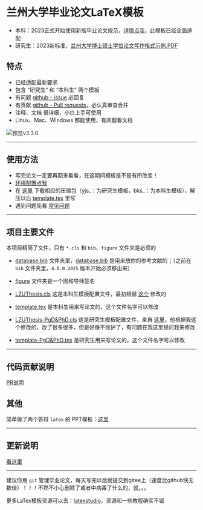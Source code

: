 

# 兰州大学毕业论文LaTeX模板

- 本科：2023正式开始使用新版毕业论文规范，[详情点我](http://jwc.lzu.edu.cn/lzupage/2023/03/06/N20230306160525.html)，此模板已经全面适配
- 研究生：2023新标准，[兰州大学博士硕士学位论文写作格式示例.PDF](https://ge.lzu.edu.cn/xiazaizhuanqu/xuewei/2023/0328/210732.html)

## 特点

- 已经适配最新要求
- 包含 “研究生” 和 “本科生” 两个模板
- 有问题 [github - issue](https://github.com/yuhldr/LZUThesis2020/issues?q=) 必回复
- 有贡献 [github - Pull requests](https://github.com/yuhldr/LZUThesis2020/pulls?q=)，必认真审查合并
- 注释、文档 很详细，小白上手可使用
- Linux、Mac、Windows 都能使用，有问题看文档

![预览v3.3.0](md/images/预览.png)

**********

## 使用方法

- 写完论文一定要再回来看看，在这期间模板是不是有所改变！
- [环境配置点我](md/START.md)
- 在 [这里](https://github.com/yuhldr/LZUThesis2020/releases/tag/自动打包) 下载相应的压缩包（yjs_：为研究生模板，bks_：为本科生模板），解压以后 [template.tex](template.tex) 里写
- 遇到问题先看  [常见问题](md/QA.md)

--------

## 项目主要文件

本项目精简了文件，只有 `*.cls` 和 `bib`、`figure` 文件夹是必须的

- [database.bib](database.bib) 文件夹里，[database.bib](database.bib) 是用来放你的参考文献的；（之前在 `bib` 文件夹里，`4.0.0.2025` 版本开始必须移出来）

- [figure](figure) 文件夹是一个图和导师签名

- [LZUThesis.cls](LZUThesis.cls) 这是本科生模板配置文件，最初根据 [这个](https://github.com/suchot/LZUThesis2017) 修改的

- [template.tex](template.tex) 是本科生用来写论文的，这个文件名字可以修改

- [LZUThesis-PgD&PhD.cls](LZUThesis-PgD&PhD.cls) 这是研究生模板配置文件，来自 [这里](https://github.com/JChrysanthemum/LZUThesis2020-PgD-PhD.git)，他根据我这个修改的，改了很多很多，但是好像不维护了，有问题在我这里提问我来修改

- [template-PgD&PhD.tex](template-PgD&PhD.tex) 是研究生用来写论文的，这个文件名字可以修改

--------

## 代码贡献说明

[PR说明](md/CONTRIBUTE.md)



## 其他

简单做了两个答辩 `latex` 的 PPT模板：[这里](md/OTHER.md)

--------

## 更新说明

[看这里](md/CHANGELOG.md)

--------


建议你用 `git` 管理毕业论文，每天写完以后就提交到gitee上（速度比github快无数倍）！！！不然不小心删除了或者中病毒了什么的，就。。。

更多LaTex模板资源可以去：[latexstudio](https://www.latexstudio.net)，资源和一些教程确实不错
